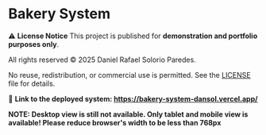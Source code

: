 # Bakery System

⚠️ **License Notice**
This project is published for **demonstration and portfolio purposes only**.

All rights reserved © 2025 Daniel Rafael Solorio Paredes.

No reuse, redistribution, or commercial use is permitted. See the [LICENSE](./LICENSE) file for details.


🚀 **Link to the deployed system: https://bakery-system-dansol.vercel.app/**

**NOTE: Desktop view is still not available. Only tablet and mobile view is available! Please reduce browser's width to be less than 768px**
